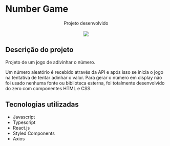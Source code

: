 <h1>Number Game</h1>

<div align="center">
  <div>Projeto desenvolvido</div>
  </br>
  <img src="http://img.shields.io/static/v1?label=STATUS&message=TESTES%20&color=GREEN&style=for-the-badge"/>
</div>

<h2>
  Descrição do projeto
</h2>
<p>
  Projeto de um jogo de adivinhar o número. 
  
  Um número aleatório é recebido através da API e após isso se inicia o jogo na tentativa de tentar adinhar o valor. 
  Para gerar o número em display não foi usado nenhuma fonte ou biblioteca esterna, foi totalmente desenvolvido do zero com componentes HTML e CSS. 

</p>

## Tecnologias utilizadas

- Javascript
- Typescript
- React.js
- Styled Components
- Axios
